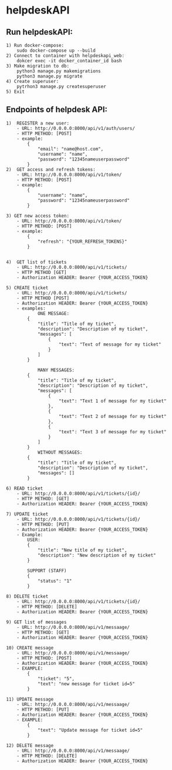 # helpdeskAPI

## Run helpdeskAPI:
    1) Run docker-compose:
        sudo docker-compose up --build
    2) Connect to container with helpdeskapi_web:
        dokcer exec -it docker_container_id bash
    3) Make migration to db:
        python3 manage.py makemigrations
        python3 manage.py migrate
    4) Create superuser:
        pytrhon3 manage.py createsuperuser
    5) Exit

## Endpoints of helpdesk API:
    1)  REGISTER a new user:
        - URL: http://0.0.0.0:8000/api/v1/auth/users/
        - HTTP METHOD: [POST]
        - example:
            {
                "email": "name@host.com",
                "username": "name",
                "password": "12345nameuserpassword"
            }
    2)  GET access and refresh tokens:
        - URL: http://0.0.0.0:8000/api/v1/token/
        - HTTP METHOD: [POST]
        - example:
            {
                "username": "name",
                "password": "12345nameuserpassword"
            }

    3) GET new access token:
        - URL: http://0.0.0.0:8000/api/v1/token/
        - HTTP METHOD: [POST]
        - example:
            {
                "refresh": "{YOUR_REFRESH_TOKENS}"
            }


    4)  GET list of tickets
        - URL: http://0.0.0.0:8000/api/v1/tickets/
        - HTTP METHOD [GET]
        - Authorization HEADER: Bearer {YOUR_ACCESS_TOKEN}

    5) CREATE ticket
        - URL: http://0.0.0.0:8000/api/v1/tickets/
        - HTTP METHOD [POST]
        - Authorization HEADER: Bearer {YOUR_ACCESS_TOKEN}
        - examples:
                ONE MESSAGE:
            {
                "title": "Title of my ticket",
                "description": "Description of my ticket",
                "messages": [
                    {
                        "text": "Text of message for my ticket"
                    }
                ]
            }
                
                MANY MESSAGES:
            {
                "title": "Title of my ticket",
                "description": "Description of my ticket",
                "messages": [    
                    {
                        "text": "Text 1 of message for my ticket"
                    },
                    {
                        "text": "Text 2 of message for my ticket"
                    },
                    {
                        "text": "Text 3 of message for my ticket"
                    }
                ]
            }
                WITHOUT MESSAGES:
            {
                "title": "Title of my ticket",
                "description": "Description of my ticket",
                "messages": []
            }

    6) READ ticket
        - URL: http://0.0.0.0:8000/api/v1/tickets/{id}/
        - HTTP METHOD: [GET]
        - Authorization HEADER: Bearer {YOUR_ACCESS_TOKEN}
    
    7) UPDATE ticket
        - URL: http://0.0.0.0:8000/api/v1/tickets/{id}/
        - HTTP METHOD: [PUT]
        - Authorization HEADER: Bearer {YOUR_ACCESS_TOKEN}
        - Example:
            USER:
            {
                "title": "New title of my ticket",
                "description": "New description of my ticket"
            }
            
            SUPPORT (STAFF)
            {
                "status": "1"
            }
            
    8) DELETE ticket
        - URL: http://0.0.0.0:8000/api/v1/tickets/{id}/
        - HTTP METHOD: [DELETE]
        - Authorization HEADER: Bearer {YOUR_ACCESS_TOKEN}

    9) GET list of messages
        - URL: http://0.0.0.0:8000/api/v1/messaage/
        - HTTP METHOD: [GET]
        - Authorization HEADER: Bearer {YOUR_ACCESS_TOKEN}
    
    10) CREATE message
        - URL: http://0.0.0.0:8000/api/v1/messaage/
        - HTTP METHOD: [POST]
        - Authorization HEADER: Bearer {YOUR_ACCESS_TOKEN}
        - EXAMPLE:
            {
                "ticket": "5",
                "text": "new message for ticket id=5"
            }
    
    11) UPDATE message
        - URL: http://0.0.0.0:8000/api/v1/messaage/
        - HTTP METHOD: [PUT]
        - Authorization HEADER: Bearer {YOUR_ACCESS_TOKEN}
        - EXAMPLE:
            {
                "text": "Update message for ticket id=5"
            }
    
    12) DELETE message
        - URL: http://0.0.0.0:8000/api/v1/messaage/
        - HTTP METHOD: [DELETE]
        - Authorization HEADER: Bearer {YOUR_ACCESS_TOKEN}
